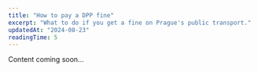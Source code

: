 ```yaml
---
title: "How to pay a DPP fine"
excerpt: "What to do if you get a fine on Prague's public transport."
updatedAt: "2024-08-23"
readingTime: 5
---
```


Content coming soon...

